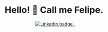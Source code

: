 <br>
  <h1 align="center"> 
 Hello! 👋 Call me Felipe.	</h1>
<p align="center"> 
  &nbsp; 
  <a href="https://www.linkedin.com/in/felipersdf/"> 
    <img src="https://img.shields.io/badge/-LinkedIn-blue?style=flat&logo=Linkedin&logoColor=white&link=https://www.linkedin.com/in/felipersdf/" alt="Linkedin badge" />
  &nbsp; 
</p>
<div>
  <a href="https://github.com/felipersdf">
</div>
<br>

<!--You can find my portfolio here:
~actually is under construction but it will able soon!~
  <img height="180em" src="https://github-readme-stats.vercel.app/api?username=felipersdf&show_icons=true&theme=dracula&include_all_commits=true&count_private=true"/>
  <img height="180em" src="https://github-readme-stats.vercel.app/api/top-langs/?username=felipersdf&layout=compact&langs_count=7&theme=dracula"/>

-->

<!--

 - 📌 Skills: HTML, CSS, JavaScript, Node.js, Java
 - :purple_heart: In love with ReactJS & Typescript
 - 📚 Currently learning React Native
 - :video_game: In my free time I usually play games, watch movies and series and play a bit more.
 
**felipersdf/felipersdf** is a ✨ _special_ ✨ repository because its `README.md` (this file) appears on your GitHub profile.

Here are some ideas to get you started:

- 🔭 I’m currently working on ...
- 🌱 I’m currently learning ...
- 👯 I’m looking to collaborate on ...
- 🤔 I’m looking for help with ...
- 💬 Ask me about ...
- 📫 How to reach me: ...
- 😄 Pronouns: ...
- ⚡ Fun fact: ...
-->
